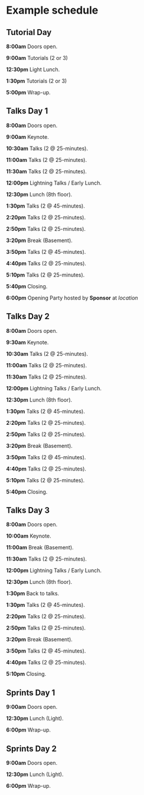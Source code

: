 # Example schedule

## Tutorial Day

__8:00am__ Doors open.

__9:00am__ Tutorials (2 or 3)

__12:30pm__ Light Lunch.

__1:30pm__ Tutorials (2 or 3)

__5:00pm__ Wrap-up.

## Talks Day 1

__8:00am__ Doors open.

__9:00am__ Keynote.

__10:30am__ Talks (2 @ 25-minutes).

__11:00am__ Talks (2 @ 25-minutes).

__11:30am__ Talks (2 @ 25-minutes).

__12:00pm__ Lightning Talks / Early Lunch.

__12:30pm__ Lunch (8th floor).

__1:30pm__ Talks (2 @ 45-minutes).

__2:20pm__ Talks (2 @ 25-minutes).

__2:50pm__ Talks (2 @ 25-minutes).

__3:20pm__ Break (Basement).

__3:50pm__ Talks (2 @ 45-minutes).

__4:40pm__ Talks (2 @ 25-minutes).

__5:10pm__ Talks (2 @ 25-minutes).

__5:40pm__ Closing.

__6:00pm__ Opening Party hosted by **Sponsor** at *location*

## Talks Day 2

__8:00am__ Doors open.

__9:30am__ Keynote.

__10:30am__ Talks (2 @ 25-minutes).

__11:00am__ Talks (2 @ 25-minutes).

__11:30am__ Talks (2 @ 25-minutes).

__12:00pm__ Lightning Talks / Early Lunch.

__12:30pm__ Lunch (8th floor).

__1:30pm__ Talks (2 @ 45-minutes).

__2:20pm__ Talks (2 @ 25-minutes).

__2:50pm__ Talks (2 @ 25-minutes).

__3:20pm__ Break (Basement).

__3:50pm__ Talks (2 @ 45-minutes).

__4:40pm__ Talks (2 @ 25-minutes).

__5:10pm__ Talks (2 @ 25-minutes).

__5:40pm__ Closing.

## Talks Day 3

__8:00am__ Doors open.

__10:00am__ Keynote.

__11:00am__ Break (Basement).

__11:30am__ Talks (2 @ 25-minutes).

__12:00pm__ Lightning Talks / Early Lunch.

__12:30pm__ Lunch (8th floor).

__1:30pm__ Back to talks.

__1:30pm__ Talks (2 @ 45-minutes).

__2:20pm__ Talks (2 @ 25-minutes).

__2:50pm__ Talks (2 @ 25-minutes).

__3:20pm__ Break (Basement).

__3:50pm__ Talks (2 @ 45-minutes).

__4:40pm__ Talks (2 @ 25-minutes).

__5:10pm__ Closing.

## Sprints Day 1

__9:00am__ Doors open.

__12:30pm__ Lunch (Light).

__6:00pm__ Wrap-up.

## Sprints Day 2

__9:00am__ Doors open.

__12:30pm__ Lunch (Light).

__6:00pm__ Wrap-up.
